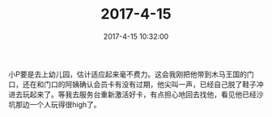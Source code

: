 ﻿---
title: "2017-4-15"
date: 2017-4-15 10:32:00
tags:
categories: 爸爸
---
小P要是去上幼儿园，估计适应起来毫不费力。这会我刚把他带到木马王国的门口，还在和门口的阿姨确认会员卡有没有过期，他尖叫一声，已经自己脱了鞋子冲进去玩起来了。等我去服务台重新激活好卡，有点担心地回去找他，看见他已经沙坑那边一个人玩得很high了。